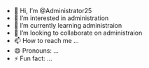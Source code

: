 - 👋 Hi, I’m @Administrator25
- 👀 I’m interested in administration
- 🌱 I’m currently learning administraion
- 💞️ I’m looking to collaborate on administraion
- 📫 How to reach me ...
- 😄 Pronouns: ...
- ⚡ Fun fact: ...

<!---
Administrator25/Administrator25 is a ✨ special ✨ repository because its `README.md` (this file) appears on your GitHub profile.
You can click the Preview link to take a look at your changes.
--->
